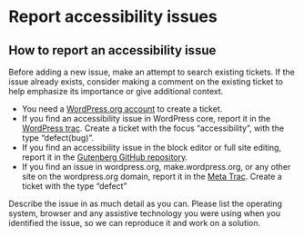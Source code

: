 # Report accessibility issues

## How to report an accessibility issue

Before adding a new issue, make an attempt to search existing tickets. If the issue already exists, consider making a comment on the existing ticket to help emphasize its importance or give additional context.

- You need a [WordPress.org account](https://login.wordpress.org/register) to create a ticket.
- If you find an accessibility issue in WordPress core, report it in the [WordPress trac](https://core.trac.wordpress.org/). Create a ticket with the focus “accessibility”, with the type “defect(bug)”.
- If you find an accessibility issue in the block editor or full site editing, report it in the [Gutenberg GitHub repository](https://github.com/WordPress/gutenberg/issues/new/choose).
- If you find an issue in wordpress.org, make.wordpress.org, or any other site on the wordpress.org domain, report it in the [Meta Trac](https://meta.trac.wordpress.org/). Create a ticket with the type “defect”

Describe the issue in as much detail as you can. Please list the operating system, browser and any assistive technology you were using when you identified the issue, so we can reproduce it and work on a solution.
